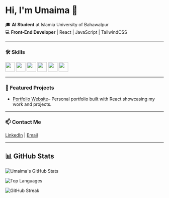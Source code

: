 # Hi, I'm Umaima 👋  

🎓 **AI Student** at Islamia University of Bahawalpur  
💻 **Front-End Developer** | React | JavaScript | TailwindCSS  

---

### 🛠️ Skills  
<p float="left">
  <img src="https://img.shields.io/badge/HTML5-E34F26?style=flat&logo=html5&logoColor=white" height="30"/>
  <img src="https://img.shields.io/badge/CSS3-1572B6?style=flat&logo=css3&logoColor=white" height="30"/>
  <img src="https://img.shields.io/badge/JavaScript-F7DF1E?style=flat&logo=javascript&logoColor=black" height="30"/>
  <img src="https://img.shields.io/badge/React-20232A?style=flat&logo=react&logoColor=61DAFB" height="30"/>
  <img src="https://img.shields.io/badge/TailwindCSS-06B6D4?style=flat&logo=tailwind-css&logoColor=white" height="30"/>
  <img src="https://img.shields.io/badge/Python-3776AB?style=flat&logo=python&logoColor=white" height="30"/>
</p>

---

### 📌 Featured Projects  
- [Portfolio Website](https://umaimazainab02.github.io/umaima-portfolio/)– Personal portfolio built with React showcasing my work and projects.  

---

### 📫 Contact Me  
[LinkedIn](https://www.linkedin.com/in/umaima-zainab-8bb76732a/) | [Email](mailto:umaimazainab429@gmail.com)

---
## 📊 GitHub Stats  

![Umaima's GitHub Stats](https://github-readme-stats.vercel.app/api?username=Umaimazainab02&show_icons=true&theme=radical)

![Top Languages](https://github-readme-stats.vercel.app/api/top-langs/?username=Umaimazainab02&layout=compact&theme=radical)

![GitHub Streak](https://streak-stats.demolab.com?user=Umaimazainab02&theme=radical)

